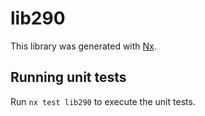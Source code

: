 # lib290

This library was generated with [Nx](https://nx.dev).

## Running unit tests

Run `nx test lib290` to execute the unit tests.
